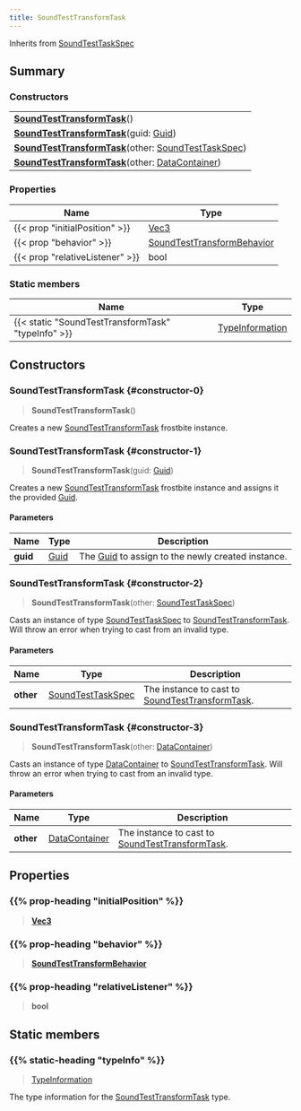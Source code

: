 ```yaml
---
title: SoundTestTransformTask
---
```


Inherits from 
[SoundTestTaskSpec](/vext/ref/fb/soundtesttaskspec)

## Summary
### Constructors
| |
| ----------- |
| **[SoundTestTransformTask](#constructor-0)**() |
| **[SoundTestTransformTask](#constructor-1)**(guid: [Guid](/vext/ref/shared/class/guid)) |
| **[SoundTestTransformTask](#constructor-2)**(other: [SoundTestTaskSpec](/vext/ref/fb/soundtesttaskspec)) |
| **[SoundTestTransformTask](#constructor-3)**(other: [DataContainer](/vext/ref/shared/class/datacontainer)) |

### Properties
| Name | Type |
| ---- | ---- |
| {{< prop "initialPosition" >}} | [Vec3](/vext/ref/shared/class/vec3) |
| {{< prop "behavior" >}} | [SoundTestTransformBehavior](/vext/ref/fb/soundtesttransformbehavior) |
| {{< prop "relativeListener" >}} | bool |

### Static members
| Name | Type |
| ---- | ---- |
| {{< static "SoundTestTransformTask" "typeInfo" >}} | [TypeInformation](/vext/ref/shared/class/typeinformation) |

## Constructors
### SoundTestTransformTask {#constructor-0}
> **SoundTestTransformTask**()

Creates a new [SoundTestTransformTask](/vext/ref/fb/soundtesttransformtask) frostbite instance.

### SoundTestTransformTask {#constructor-1}
> **SoundTestTransformTask**(guid: [Guid](/vext/ref/shared/class/guid))

Creates a new [SoundTestTransformTask](/vext/ref/fb/soundtesttransformtask) frostbite instance and assigns it the provided [Guid](/vext/ref/shared/class/guid).

#### Parameters
| Name | Type | Description |
| ---- | ---- | ----------- |
| **guid** | [Guid](/vext/ref/shared/class/guid) | The [Guid](/vext/ref/shared/class/guid) to assign to the newly created instance. |

### SoundTestTransformTask {#constructor-2}
> **SoundTestTransformTask**(other: [SoundTestTaskSpec](/vext/ref/fb/soundtesttaskspec))

Casts an instance of type [SoundTestTaskSpec](/vext/ref/fb/soundtesttaskspec) to [SoundTestTransformTask](/vext/ref/fb/soundtesttransformtask). Will throw an error when trying to cast from an invalid type.

#### Parameters
| Name | Type | Description |
| ---- | ---- | ----------- |
| **other** | [SoundTestTaskSpec](/vext/ref/fb/soundtesttaskspec) | The instance to cast to [SoundTestTransformTask](/vext/ref/fb/soundtesttransformtask). |

### SoundTestTransformTask {#constructor-3}
> **SoundTestTransformTask**(other: [DataContainer](/vext/ref/shared/class/datacontainer))

Casts an instance of type [DataContainer](/vext/ref/shared/class/datacontainer) to [SoundTestTransformTask](/vext/ref/fb/soundtesttransformtask). Will throw an error when trying to cast from an invalid type.

#### Parameters
| Name | Type | Description |
| ---- | ---- | ----------- |
| **other** | [DataContainer](/vext/ref/shared/class/datacontainer) | The instance to cast to [SoundTestTransformTask](/vext/ref/fb/soundtesttransformtask). |

## Properties
### {{% prop-heading "initialPosition" %}}
> **[Vec3](/vext/ref/shared/class/vec3)**

### {{% prop-heading "behavior" %}}
> **[SoundTestTransformBehavior](/vext/ref/fb/soundtesttransformbehavior)**

### {{% prop-heading "relativeListener" %}}
> **bool**

## Static members
### {{% static-heading "typeInfo" %}}
> [TypeInformation](/vext/ref/shared/class/typeinformation)

The type information for the [SoundTestTransformTask](/vext/ref/fb/soundtesttransformtask) type.

